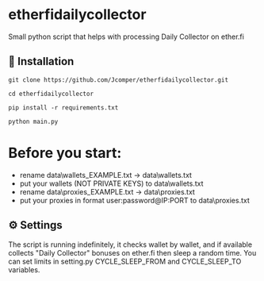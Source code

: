 # etherfidailycollector
Small python script that helps with processing Daily Collector on ether.fi

<h2>🚀 Installation</h2>

```
git clone https://github.com/Jcomper/etherfidailycollector.git

cd etherfidailycollector

pip install -r requirements.txt

python main.py
```

# Before you start:
- rename data\wallets_EXAMPLE.txt -> data\wallets.txt
- put your wallets (NOT PRIVATE KEYS) to data\wallets.txt
- rename data\proxies_EXAMPLE.txt -> data\proxies.txt
- put your proxies in format user:password@IP:PORT to data\proxies.txt


<h2>⚙️ Settings</h2>
The script is running indefinitely, it checks wallet by wallet, and if available collects "Daily Collector" bonuses on ether.fi then sleep a random time. You can set limits in setting.py CYCLE_SLEEP_FROM and CYCLE_SLEEP_TO variables.
